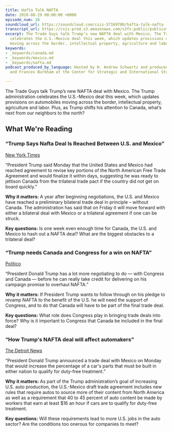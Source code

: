 ```yaml
---
title: Hafta Talk NAFTA
date: 2018-08-29 00:00:00 +0000
episode_num: 16
soundcloud_url: https://soundcloud.com/csis-57169780/hafta-talk-nafta
transcript_url: https://csis-prod.s3.amazonaws.com/s3fs-public/publication/180829_Hafta_Talk_NAFTA.pdf
excerpt: The Trade Guys talk Trump’s new NAFTA deal with Mexico. The Trump administration
  celebrates the U.S.-Mexico deal this week, which updates provisions on automobiles
  moving across the border, intellectual property, agriculture and labor.
keywords:
- _keywords/canada.md
- _keywords/mexico.md
- _keywords/nafta.md
podcast_produced_by_language: Hosted by H. Andrew Schwartz and produced by Yumi Araki
  and Frances Burkham at the Center for Strategic and International Studies in Washington.

---
```

The Trade Guys talk Trump’s new NAFTA deal with Mexico. The Trump administration celebrates the U.S.-Mexico deal this week, which updates provisions on automobiles moving across the border, intellectual property, agriculture and labor. Plus, as Trump shifts his attention to Canada, what’s next from our neighbors to the north?

## What We're Reading
### “Trump Says Nafta Deal Is Reached Between U.S. and Mexico”
[New York Times](https://www.nytimes.com/2018/08/27/us/politics/us-mexico-nafta-deal.html)

“President Trump said Monday that the United States and Mexico had reached agreement to revise key portions of the North American Free Trade Agreement and would finalize it within days, suggesting he was ready to jettison Canada from the trilateral trade pact if the country did not get on board quickly.”

**Why it matters:** A year after beginning negotiations, the U.S. and Mexico have reached a preliminary bilateral trade deal in principle – without Canada. The administration has said that on Friday it will move forward with either a bilateral deal with Mexico or a trilateral agreement if one can be struck.

**Key questions:** Is one week even enough time for Canada, the U.S. and Mexico to hash out a NAFTA deal? What are the biggest obstacles to a trilateral deal?

### “Trump needs Canada and Congress for a win on NAFTA”
[Politico](https://www.politico.com/story/2018/08/28/trump-nafta-canada-mexico-trade-deal-758572)

“President Donald Trump has a lot more negotiating to do — with Congress and Canada — before he can really take credit for delivering on his campaign promise to overhaul NAFTA.”

**Why it matters:** If President Trump wants to follow through on his pledge to revamp NAFTA to the benefit of the U.S. he will need the support of Congress, and to do that Canada will have to be part of the final trade deal.

**Key questions:** What role does Congress play in bringing trade deals into force? Why is it important to Congress that Canada be included in the final deal?

### “How Trump's NAFTA deal will affect automakers”
[The Detroit News](https://www.detroitnews.com/story/business/autos/2018/08/27/donald-trump-nafta-agreement-changes/1054088002/)

“President Donald Trump announced a trade deal with Mexico on Monday that would increase the percentage of a car's parts that must be built in either nation to qualify for duty-free treatment.”

**Why it matters:** As part of the Trump administration’s goal of increasing U.S. auto production, the U.S.-Mexico draft trade agreement includes new rules that require autos to source more of their content from North America as well as a requirement that 40 to 45 percent of auto content be made by workers that earn at least $16 an hour if cars are to qualify for duty-free treatment.

**Key questions:** Will these requirements lead to more U.S. jobs in the auto sector? Are the conditions too onerous for companies to meet?
